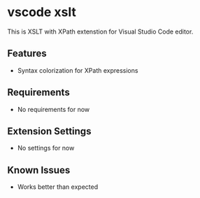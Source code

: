 # vscode xslt

This is XSLT with XPath extenstion for Visual Studio Code editor.

## Features

* Syntax colorization for XPath expressions

## Requirements

* No requirements for now

## Extension Settings

* No settings for now

## Known Issues

* Works better than expected
